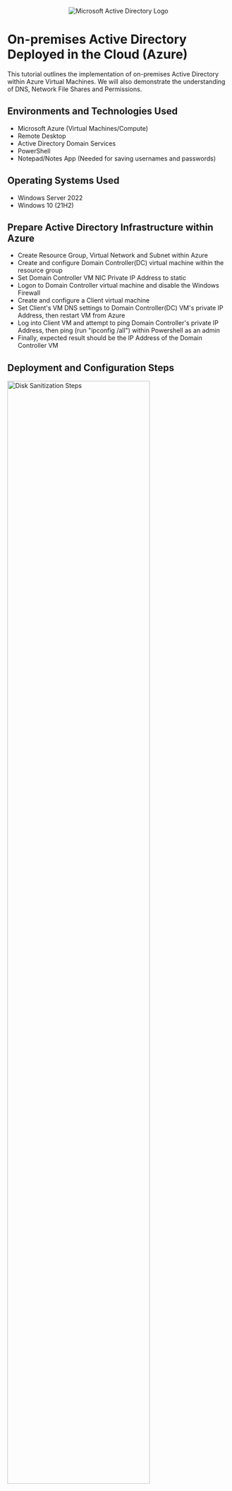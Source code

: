 <p align="center">
<img src="https://i.imgur.com/pU5A58S.png" alt="Microsoft Active Directory Logo"/>
</p>

<h1>On-premises Active Directory Deployed in the Cloud (Azure)</h1>
This tutorial outlines the implementation of on-premises Active Directory within Azure Virtual Machines. We will also demonstrate the understanding of DNS, Network File Shares and Permissions.<br />

<h2>Environments and Technologies Used</h2>

- Microsoft Azure (Virtual Machines/Compute)
- Remote Desktop
- Active Directory Domain Services
- PowerShell
- Notepad/Notes App (Needed for saving usernames and passwords)

<h2>Operating Systems Used </h2>

- Windows Server 2022
- Windows 10 (21H2)

<h2>Prepare Active Directory Infrastructure within Azure</h2>

- Create Resource Group, Virtual Network and Subnet within Azure
- Create and configure Domain Controller(DC) virtual machine within the resource group
- Set Domain Controller VM NIC Private IP Address to static
- Logon to Domain Controller virtual machine and disable the Windows Firewall
- Create and configure a Client virtual machine
- Set Client's VM DNS settings to Domain Controller(DC) VM's private IP Address, then restart VM from Azure
- Log into Client VM and attempt to ping Domain Controller's private IP Address, then ping (run "ipconfig /all") within Powershell as an admin
- Finally, expected result should be the IP Address of the Domain Controller VM

<h2>Deployment and Configuration Steps</h2>

<p>
<img src="https://i.imgur.com/qTzUliP.png" height="80%" width="80%" alt="Disk Sanitization Steps"/>
</p>
<h3>Active Directory Installation/Setting up new forest for domain controller</h3>
<p>
<ol>
  <li>Log in to the Domain Controller (DC) virtual machine.</li>
  <li>Open the <strong>Start Menu</strong>, search for <strong>Server Manager</strong>, and launch the application.</li>
  <li>Once Server Manager is loaded, close any pop-up notifications.</li>
  <li>Select <strong>"Add roles and features"</strong> from the dashboard.</li>
  <li>Click <strong>Next</strong> through the initial prompts until you reach the <strong>Server Roles</strong> section.</li>
  <li>In the <strong>Server Roles</strong> section, check the box for <strong>Active Directory Domain Services</strong>.</li>
  <li>When prompted, select <strong>"Add Features"</strong>, then continue clicking <strong>Next</strong> until you reach the <strong>Confirmation</strong> screen.</li>
  <li>On the Confirmation screen, check the box labeled <strong>"Restart the destination server automatically if required"</strong> and click <strong>Install</strong>.</li>
  <li>Once the installation is complete, click the <strong>flag icon</strong> in the top-right corner of the Server Manager and select <strong>"Promote this server to a domain controller"</strong>.</li>
  <li>Under the <strong>Deployment Configuration</strong> tab, choose <strong>"Add a new forest"</strong>.</li>
  <li>In the <strong>Root domain name</strong> field, enter a domain name.
    <ol>
      <li>For this lab, use: <code>mydomain.com</code></li>
    </ol>
  </li>
  <li>Click <strong>Next</strong>, then set a simple <strong>Directory Services Restore Mode (DSRM) password</strong>, and click <strong>Next</strong>.</li>
  <li>On the DNS Options screen, uncheck the box labeled <strong>"Create DNS delegation"</strong>, then click <strong>Next</strong> through the remaining steps.</li>
  <li>When you reach the <strong>Prerequisites Check</strong> screen, click <strong>Install</strong>.</li>
  <li>The virtual machine will automatically restart upon completion.</li>
  <li>After the restart, log back into the VM.
    <ol>
      <li>When prompted for the username, use the following format: <code>[domain_name]\[username]</code></li>
      <li>Example: <code>mydomain.com\labuser</code></li>
    </ol>
  </li>
</ol>
</p>
<br />

<p>
<img src="https://i.imgur.com/A8xi5XW.png" height="80%" width="80%" alt="Disk Sanitization Steps"/>
</p>
<p>
  <h3>Create a Domain Admin User Account</h3>
<ol>
  <li>Log in to the Domain Controller (DC) virtual machine.</li>
  <li>Open the <strong>Start Menu</strong>, search for <strong>Active Directory Users and Computers</strong>, and launch the application.</li>
  <li>In the left-hand panel, right-click on the domain name (e.g., <code>mydomain.com</code>), hover over <strong>New</strong>, and select <strong>Organizational Unit (OU)</strong>.</li>
  <li>Name the new Organizational Unit.
    <ol>
      <li>For this lab, name it <strong>_EMPLOYEES</strong>.</li>
      <li>This OU will store all user accounts with standard access privileges.</li>
      <li>If a different name is used, update any associated scripts or references accordingly.</li>
    </ol>
  </li>
  <li>Repeat the process to create another Organizational Unit.
    <ol>
      <li>Name this one <strong>_ADMINS</strong>.</li>
      <li>This OU will store all accounts with administrative privileges.</li>
    </ol>
  </li>
  <li>Create a new user to act as a domain administrator.
    <ol>
      <li>Right-click the <strong>_ADMINS</strong> OU, hover over <strong>New</strong>, and select <strong>User</strong>.</li>
      <li>Enter the user's full name and username.
        <ol>
          <li><strong>Name:</strong> Jane Doe</li>
          <li><strong>Username:</strong> <code>jane_admin</code></li>
        </ol>
      </li>
      <li>Click <strong>Next</strong>, enter a password, and select <strong>Password never expires</strong>.
        <ol>
          <li><em>Note: Selecting "Password never expires" is not recommended in production environments.</em></li>
        </ol>
      </li>
      <li>Click <strong>Finish</strong> to complete the user creation process.</li>
    </ol>
  </li>
  <li>Verify the user was created by checking the <strong>_ADMINS</strong> folder for <code>jane_admin</code>.</li>
  <li>Grant domain admin privileges to the new user.
    <ol>
      <li>Right-click the user <code>jane_admin</code> and select <strong>Properties</strong>.</li>
      <li>Navigate to the <strong>Member Of</strong> tab.</li>
      <li>Click <strong>Add</strong>, type <code>Domain Admins</code>, and click <strong>Check Names</strong>.</li>
      <li>Click <strong>OK</strong>, then <strong>Apply</strong>, and finally <strong>OK</strong> again.</li>
    </ol>
  </li>
  <li>Log out and disconnect from the DC virtual machine.</li>
  <li>Log back in using the new domain admin credentials.
    <ol>
      <li>Use the following login format: <code>mydomain.com\jane_admin</code></li>
    </ol>
  </li>
  <li>From this point forward in the lab, use the <code>jane_admin</code> account for all administrative tasks.</li>
</ol>
</p>
<br />

<p>
<img src="https://i.imgur.com/wsNcu9c.png" height="80%" width="80%" alt="Disk Sanitization Steps"/>
</p>
<p>
  <h3>Joining the Client Virtual Machine to the Domain</h3>
<ol>
  <li>Log in to the <strong>Client virtual machine</strong>.</li>
  <li>Right-click the <strong>Start Menu</strong> and select <strong>System</strong>.</li>
  <li>In the <strong>System Settings</strong> window, locate the <strong>Related settings</strong> section on the right-hand side and click <strong>"Rename this PC (advanced)"</strong>.</li>
  <li>Under the <strong>Computer Name</strong> tab, click <strong>Change</strong>.</li>
  <li>In the dialog box that appears:
    <ol>
      <li>Under the <strong>Member of</strong> section, select <strong>Domain</strong>.</li>
      <li>Enter your domain name. For this lab, use: <code>mydomain.com</code>.</li>
    </ol>
  </li>
  <li>Click <strong>OK</strong>. A <strong>Windows Security</strong> prompt will appear requesting domain credentials.</li>
  <li>Enter the administrator username and password created earlier (e.g., <code>jane_admin</code>).</li>
  <li>Once authenticated, a confirmation message will appear: <em>"Welcome to the [domain_name] domain."</em></li>
  <li>Click <strong>OK</strong>, then restart the VM when prompted. The system will automatically reboot.</li>
  <li>After the restart, log in using the domain admin account if not already logged in. For example: <code>mydomain.com\jane_admin</code>.</li>
  <li>Open <strong>Active Directory Users and Computers</strong> from the Start Menu.</li>
  <li>In the left panel, expand the domain (e.g., <code>mydomain.com</code>) and navigate to the <strong>Computers</strong> container.</li>
  <li>Verify that the <strong>Client VM</strong> appears in the list, confirming that it has successfully joined the domain.</li>
  <li>(Optional – for organizational purposes): 
    <ol>
      <li>Create a new <strong>Organizational Unit (OU)</strong> named <code>_CLIENTS</code>.</li>
      <li>Click and drag the Client VM into this new OU.</li>
      <li>Logout</li>
    </ol>
  </li>
</ol>
</p>
<br />

<p>
<img src="https://i.imgur.com/zpZpjvP.png" height="80%" width="80%" alt="Disk Sanitization Steps"/>
</p>
<p>
  <h3>Setting up Remote Desktop to non-administrative users in the Client Virtual Machine</h3>
<ol>
  <li>Log in to the <strong>Client VM</strong> using the domain administrator account: <code>mydomain.com\jane_admin</code>.</li>
  <li>Right-click the <strong>Start Menu</strong> and select <strong>System</strong>.</li>
  <li>On the right-hand panel under <strong>Related settings</strong>, click <strong>Remote Desktop</strong>.</li>
  <li>In the <strong>Remote Desktop</strong> settings, scroll to the <strong>User accounts</strong> section and click <strong>"Select users that can remotely access this PC"</strong>.</li>
  <li>In the dialog box, click <strong>Add</strong>.</li>
  <li>Type <code>Domain Users</code> into the text box.</li>
  <li>Click <strong>Check Names</strong> to validate the group name.</li>
  <li>Click <strong>OK</strong>, and then click <strong>OK</strong> again to save the configuration.</li>
  <li>Logout</li>
</ol>
</p>
<br />

<p>
<img src="https://i.imgur.com/gow6d6X.png" height="80%" width="80%" alt="Disk Sanitization Steps"/>
</p>
<p>
  <h3>Bulk User Account Creation via PowerShell Script and Login Verification</h3>
<ol>
  <li>Log in to the <strong>Domain Controller (DC) VM</strong> using the admin account: <code>mydomain.com\jane_admin</code>.</li>
  <li>Open the <strong>Start Menu</strong>, search for <strong>Windows PowerShell ISE</strong>, right-click the application, and select <strong>Run as administrator</strong>.</li>
  <li>Once PowerShell ISE is open, click on <strong>View</strong> in the top menu and select <strong>Show Script Pane</strong>.</li>
  <li>Open the following link in a new browser tab: 
    <a href="https://github.com/joshmadakor1/AD_PS/blob/master/Generate-Names-Create-Users.ps1" target="_blank">
      Generate-Names-Create-Users.ps1
    </a>
  </li>
  <li>Copy the contents of the script and paste them into a new file in PowerShell ISE. Save the script file.</li>
  <li>Before running the script, press <strong>Ctrl + F</strong> to search for the word <code>Path</code> in the script.</li>
  <li>Verify that the <strong>OU path</strong> used in the script matches the folder name created earlier in the lab.
    <ol>
      <li>For this lab, the OU folder is named <strong>_EMPLOYEES</strong>.</li>
      <li>Ensure the name is spelled correctly with no typos or extra spaces.</li>
    </ol>
  </li>
  <li>Click the <strong>green play button</strong> at the top of PowerShell ISE to run the script.</li>
  <li>The script will generate multiple user accounts with randomized usernames. Each will be assigned the password <code>Password1</code>.</li>
  <li>Open <strong>Active Directory Users and Computers</strong> and navigate to the <strong>_EMPLOYEES</strong> OU folder to confirm the user accounts were created.</li>
  <li>Choose any of the newly created users and log in to the <strong>Client VM</strong> using the following format:
    <ol>
      <li>Username format: <code>mydomain.com\random_username</code></li>
      <li>Password: <code>Password1</code></li>
    </ol>
  </li>
  <li>After a successful login, log out of the Client VM.</li>
</ol>
</p>
<br />

<p>
<img src="https://i.imgur.com/HupYrKG.png" height="80%" width="80%" alt="Disk Sanitization Steps"/>
</p>
<p>
  <h3>Demonstrating Account Lockouts and Recovery in Active Directory</h3>
<ol>
  <li>Log in to the <strong>DC VM</strong> as administrator (<code>mydomain.com\jane_admin</code>).</li>
  <li>Open the <strong>Start Menu</strong>, search for <strong>Active Directory Users and Computers (ADUC)</strong>, and launch it.</li>
  <li>Navigate to the <strong>_EMPLOYEES</strong> OU and select a random user (e.g., <code>mun.far</code>).</li>
  <li>Switch to the <strong>Client VM</strong> and log in with:
    <ul>
      <li>Username: <code>mydomain.com\mun.far</code></li>
      <li>Password: <code>Password1</code></li>
    </ul>
  </li>
  <li>Log out after the successful login.</li>
  <li>Return to the <strong>DC VM</strong> and search for <strong>Group Policy Management (GPM)</strong>. Launch it.</li>
  <li>Expand the forest and domain tree, right-click <strong>Default Domain Policy</strong>, and click <strong>Edit</strong>.</li>
  <li>In the <strong>Group Policy Management Editor (GPME)</strong>, navigate to:
    <ul>
      <li><strong>Computer Configuration</strong> → <strong>Policies</strong> → <strong>Windows Settings</strong> → <strong>Security Settings</strong> → <strong>Account Policies</strong> → <strong>Account Lockout Policy</strong></li>
    </ul>
  </li>
  <li>Edit each policy by double-clicking and checking <strong>"Define this policy setting"</strong>. Set the following:
    <ul>
      <li>Account Lockout Duration: 30 minutes</li>
      <li>Account Lockout Threshold: 5 invalid logon attempts</li>
      <li>Allow Administrator Account Lockout: Enabled</li>
      <li>Reset Account Lockout Counter After: 10 minutes</li>
    </ul>
  </li>
  <li>To verify the changes, go to <strong>Default Domain Policy</strong> in GPM, select the <strong>Settings</strong> tab, and scroll to <strong>Account Lockout Policy</strong>.</li>
  <li>Log in to the <strong>Client VM</strong> as <code>mydomain.com\jane_admin</code>.</li>
  <li>Open <strong>Command Prompt</strong> as Administrator and run:
    <ul>
      <li><code>gpupdate /force</code></li>
      <li>Then: <code>gpresult /r</code></li>
    </ul>
    Verify under <strong>Computer Settings → Applied Group Policy Objects</strong> that <strong>Default Domain Policy</strong> is listed.
  </li>
  <li>Log out and simulate an account lockout by entering an incorrect password for <code>mun.far</code> at least 6 times.</li>
  <li>Return to <strong>ADUC</strong> on the DC VM, right-click the domain, select <strong>Find</strong>, search for <code>mun.far</code>, and open the user account.</li>
  <li>Go to the <strong>Account</strong> tab, check <strong>"Unlock account"</strong>, click <strong>Apply</strong>, and then <strong>OK</strong>.</li>
  <li>Log into the <strong>Client VM</strong> again with the correct credentials.</li>
  <li>To reset the user’s password:
    <ul>
      <li>Right-click the user in ADUC, select <strong>Reset Password</strong>, enter and confirm a new password, and click <strong>OK</strong>.</li>
    </ul>
  </li>
  <li>Log into the <strong>Client VM</strong> using the new password to verify the change was successful.</li>
</ol>
<br />
<p>
<img src="https://i.imgur.com/skAf71a.png" height="80%" width="80%" alt="Disk Sanitization Steps"/>
</p>
<p>
  <h3>Demonstrating How to Disable and Enable a User Account in Active Directory</h3>
<ol>
  <li>Log in to the <strong>Domain Controller (DC) VM</strong>.</li>
  <li>Open <strong>Active Directory Users and Computers (ADUC)</strong>.</li>
  <li>Right-click the domain (e.g., <code>mydomain.com</code>) and select <strong>Find</strong>.</li>
  <li>Search for the user account you wish to disable.</li>
  <li>Right-click the user and select <strong>Disable Account</strong>.</li>
  <li>Switch to the <strong>Client VM</strong> and attempt to log in with the disabled user account.
    <ul>
      <li>The login attempt should fail due to the account being disabled.</li>
    </ul>
  </li>
  <li>Return to the <strong>DC VM</strong> and go back to <strong>ADUC</strong>.</li>
  <li>Locate the same user account, right-click it, and select <strong>Enable Account</strong>.</li>
  <li>Switch back to the <strong>Client VM</strong> and try logging in again.
    <ul>
      <li>The login should now succeed.</li>
    </ul>
  </li>
</ol>
</p>
<br />

<p>
<img src="https://i.imgur.com/53yy0xC.png" height="80%" width="80%" alt="Disk Sanitization Steps"/>
</p>
<p>
  <h3>Viewing Security Logs Related to User Activity in Event Viewer</h3>
<ol>
  <li>Log in to the <strong>Domain Controller (DC) VM</strong> as an administrator (if not already logged in).</li>
  <li>Open the <strong>Start Menu</strong>, search for <strong>Event Viewer</strong>, and launch the application.</li>
  <li>In the left panel, expand <strong>Windows Logs</strong> and click on <strong>Security</strong> to view event logs.</li>
  <li>To search for logs related to a specific user:
    <ol>
      <li>Right-click on <strong>Security</strong> and select <strong>Find</strong>.</li>
      <li>Enter the username (e.g., <code>mun.far</code>) and click <strong>Find Next</strong>.</li>
      <li>Continue to click <strong>Find Next</strong> to view all matching log entries.</li>
    </ol>
  </li>
  <li>If relevant log entries are not found on the DC VM, switch to the <strong>Client VM</strong>.</li>
  <li>Log in to the <strong>Client VM</strong> as an administrator.</li>
  <li>Search for and open <strong>Event Viewer</strong>.</li>
  <li>Expand <strong>Windows Logs</strong> and click on <strong>Security</strong>.</li>
  <li>Scroll through the event list and look for multiple <strong>Audit Failure</strong> entries, indicating failed login attempts.</li>
</ol>
</p>
<br />

<h2>Understanding DNS / Network Files Shares and Permission</h2>
<p>
<img src="https://i.imgur.com/FY2B3Vq.png" height="80%" width="80%" alt="Disk Sanitization Steps"/>
</p>
<p>
  <h3>Demonstrating DNS Resolution, A-Record Creation, and CNAME Aliasing</h3>
<ol>
  <li>Log in to both the <strong>Client VM</strong> and <strong>DC VM</strong> as <code>mydomain.com\jane_admin</code>.</li>
  <li>On the Client VM, open <strong>Windows PowerShell</strong> as Administrator.</li>
  <li>Type <code>ping mainframe</code> and observe that it fails to resolve the name.</li>
  <li>Type <code>ipconfig /displaydns</code> to view the local DNS cache.</li>
  <li>Type <code>nslookup mainframe</code> to verify that the hostname cannot be resolved.</li>
  <li>Switch to the DC VM and open the <strong>DNS Manager</strong> application.</li>
  <li>In DNS Manager:
    <ol>
      <li>Expand <strong>Forward Lookup Zones</strong>.</li>
      <li>Right-click <code>mydomain.com</code> and select <strong>New Host (A or AAAA)</strong>.</li>
      <li>Enter:
        <ul>
          <li><strong>Name:</strong> mainframe</li>
          <li><strong>IP Address:</strong> 10.0.0.4</li>
        </ul>
      </li>
      <li>Click <strong>Add Host</strong> and then <strong>OK</strong>.</li>
    </ol>
  </li>
  <li>Back on the Client VM, run <code>ping mainframe</code> and verify it resolves to 10.0.0.4.</li>
  <li>On the DC VM, go back to DNS Manager, locate the <code>mainframe</code> record, and update its IP to 8.8.8.8.</li>
  <li>On the Client VM, run <code>ping mainframe</code> and observe it still resolves to 10.0.0.4 due to DNS caching.</li>
  <li>Type <code>ipconfig /displaydns</code> to confirm the old IP is still cached.</li>
  <li>Flush the DNS cache by running <code>ipconfig /flushdns</code>.</li>
  <li>Run <code>ipconfig /displaydns</code> again to verify the cache is cleared.</li>
  <li>Ping <code>mainframe</code> again and confirm it now resolves to 8.8.8.8.</li>
  <li>On the DC VM, open DNS Manager and right-click <code>mydomain.com</code>, then select <strong>New Alias (CNAME)</strong>.</li>
  <li>Enter:
    <ul>
      <li><strong>Alias Name:</strong> search</li>
      <li><strong>FQDN:</strong> www.google.com</li>
    </ul>
    Click <strong>OK</strong>.
  </li>
  <li>On the Client VM, run:
    <ul>
      <li><code>ping search</code></li>
      <li><code>nslookup search</code></li>
    </ul>
    to confirm that the alias resolves to <code>www.google.com</code>.
  </li>
</ol>
</p>
<br />

<p>
<img src="https://i.imgur.com/LCoN2sB.png" height="80%" width="80%" alt="Disk Sanitization Steps"/>
</p>
<p>
  <h3>File Sharing and Permission Management in a Windows Domain Environment</h3>
<ol>
    <li>Log in to the <strong>Domain Controller (DC) VM</strong> using the administrator account (<code>mydomain.com\jane_admin</code>).</li>
    <li>Open <strong>Active Directory Users and Computers (ADUC)</strong> from the Start Menu.</li>
    <li>Navigate to the <strong>_EMPLOYEES</strong> Organizational Unit and select a previously created random user account.</li>
    <li>Log in to the <strong>Client VM</strong> using the selected user account.</li>
    <li>On the <strong>DC VM</strong>, open <strong>File Explorer</strong> via the Start Menu or press <kbd>Ctrl</kbd> + <kbd>E</kbd>.</li>
    <li>Navigate to the <strong>C:\</strong> drive and create four folders:
      <ol>
        <li>read-access</li>
        <li>write-access</li>
        <li>no-access</li>
        <li>accounting</li>
      </ol>
    </li>
    <li>Configure folder sharing permissions:
      <ol>
        <li><strong>read-access</strong>: Group = <code>Domain Users</code>, Permission = Read</li>
        <li><strong>write-access</strong>: Group = <code>Domain Users</code>, Permission = Read/Write</li>
        <li><strong>no-access</strong>: Group = <code>Domain Admins</code>, Permission = Read/Write</li>
      </ol>
    </li>
    <li>To set permissions:
      <ol>
        <li>Right-click each folder → <strong>Properties</strong> → <strong>Sharing</strong> tab</li>
        <li>Click <strong>Share…</strong>, add the appropriate group, set permissions</li>
        <li>Click <strong>Share</strong> and then <strong>Done</strong></li>
      </ol>
    </li>
    <li>On the <strong>Client VM</strong>, open <strong>File Explorer</strong> and type <code>\\&lt;Domain_Controller_Name&gt;</code> (e.g., <code>\\dc-1</code>) in the address bar.</li>
    <li>Test access to the shared folders:
      <ol>
        <li>Try creating a text document in <strong>read-access</strong> (should fail)</li>
        <li>Create a text document in <strong>write-access</strong> (should succeed)</li>
        <li>Attempt to open <strong>no-access</strong> (should be denied)</li>
      </ol>
    </li>
    <li>On the <strong>DC VM</strong>, go to ADUC and (optionally) create a new OU named <strong>_GROUPS</strong>.</li>
    <li>Right-click <strong>_GROUPS</strong> → <strong>New</strong> → <strong>Group</strong>
      <ol>
        <li>Group Name: ACCOUNTANTS</li>
        <li>Group Scope: Global</li>
        <li>Group Type: Security</li>
        <li>Click <strong>OK</strong></li>
      </ol>
    </li>
    <li>Assign permissions to the <strong>accounting</strong> folder:
      <ol>
        <li>Right-click folder → <strong>Properties</strong> → <strong>Sharing</strong> tab → <strong>Share…</strong></li>
        <li>Add <code>ACCOUNTANTS</code> group with Read/Write permissions</li>
        <li>Click <strong>Share</strong>, then <strong>Done</strong></li>
      </ol>
    </li>
    <li>On the <strong>Client VM</strong>, access <code>\\dc-1</code> again via File Explorer.</li>
    <li>If the <strong>accounting</strong> folder is not visible, click the refresh icon.</li>
    <li>Attempt to open the <strong>accounting</strong> folder (access should be denied).</li>
    <li>On the <strong>DC VM</strong>, go back to ADUC and:
      <ol>
        <li>Right-click <strong>_EMPLOYEES</strong> → <strong>Find</strong> → search for the user</li>
        <li>Right-click the user → <strong>Add to a group</strong> → enter <code>ACCOUNTANTS</code></li>
        <li>Click <strong>Check Names</strong> → <strong>OK</strong></li>
      </ol>
    </li>
    <li>(Optional) Verify group membership:
      <ol>
        <li>Go to <strong>_GROUPS</strong> → right-click <strong>ACCOUNTANTS</strong> → <strong>Properties</strong></li>
        <li>Select the <strong>Members</strong> tab to confirm the user is listed</li>
      </ol>
    </li>
    <li>Log in to the <strong>Client VM</strong> as the updated user and navigate to the <strong>accounting</strong> folder.</li>
    <li>Attempt to create a text document (should succeed).</li>
  </ol>
</p>
<br />
